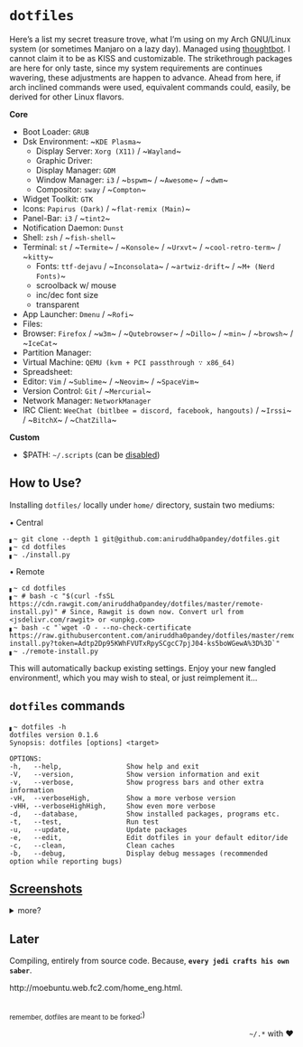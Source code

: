 # `dotfiles`
Here’s a list my secret treasure trove, what I’m using on my Arch GNU/Linux system (or sometimes Manjaro on a lazy day). Managed using [thoughtbot](https://github.com/thoughtbot/rcm). I cannot claim it to be as KISS and customizable. The strikethrough packages are here for only taste, since my system requirements are continues wavering, these adjustments are happen to advance. Ahead from here, if arch inclined commands were used, equivalent commands could, easily, be derived for other Linux flavors.

**Core**
- Boot Loader: `GRUB`
- Dsk Environment: ~`KDE Plasma`~
  - Display Server: `Xorg (X11)` / ~`Wayland`~
  - Graphic Driver: 
  - Display Manager: `GDM`
  - Window Manager: `i3` / ~`bspwm`~ / ~`Awesome`~ / ~`dwm`~
  - Compositor: `sway` / ~`Compton`~
- Widget Toolkit: `GTK`
- Icons: `Papirus (Dark)` / ~`flat-remix (Main)`~
- Panel-Bar: `i3` / ~`tint2`~
- Notification Daemon: `Dunst`
- Shell: `zsh` / ~`fish-shell`~
- Terminal: `st` / ~`Termite`~ / ~`Konsole`~ / ~`Urxvt`~ / ~`cool-retro-term`~ / ~`kitty`~
   - Fonts: `ttf-dejavu` / ~`Inconsolata`~ / ~`artwiz-drift`~ / ~`M+ (Nerd Fonts)`~
   - scroolback w/ mouse
   - inc/dec font size
   - transparent
- App Launcher: `Dmenu` / ~`Rofi`~
- Files: 
- Browser: `Firefox` / ~`w3m`~ / ~`Qutebrowser`~ / ~`Dillo`~ / ~`min`~ / ~`browsh`~ / ~`IceCat`~
- Partition Manager: 
- Virtual Machine: `QEMU (kvm + PCI passthrough ∵ x86_64)`
- Spreadsheet: 
- Editor: `Vim` / ~`Sublime`~ / ~`Neovim`~ / ~`SpaceVim`~
- Version Control: `Git` / ~`Mercurial`~
- Network Manager: `NetworkManager` 
- IRC Client: `WeeChat (bitlbee = discord, facebook, hangouts)` / ~`Irssi`~ / ~`BitchX`~ / ~`ChatZilla`~

**Custom**
- $PATH: `~/.scripts` (can be [disabled](./install.py))


## How to Use?
Installing `dotfiles/` locally under `home/` directory, sustain two mediums:  

• Central
```shell
▖~ git clone --depth 1 git@github.com:aniruddha0pandey/dotfiles.git
▖~ cd dotfiles
▖~ ./install.py
```
• Remote
```shell
▖~ cd dotfiles
▖~ # bash -c "$(curl -fsSL https://cdn.rawgit.com/aniruddha0pandey/dotfiles/master/remote-install.py)" # Since, Rawgit is down now. Convert url from <jsdelivr.com/rawgit> or <unpkg.com>
▖~ bash -c "`wget -O - --no-check-certificate https://raw.githubusercontent.com/aniruddha0pandey/dotfiles/master/remote-install.py?token=Adtp2Dp95KWhFVUTxRpySCgcC7pjJ04-ks5boWGewA%3D%3D`"
▖~ ./remote-install.py
```
This will automatically backup existing settings. Enjoy your new fangled environment!, which you may wish to steal, or just reimplement it...

## `dotfiles` commands
```
▖~ dotfiles -h
dotfiles version 0.1.6
Synopsis: dotfiles [options] <target>

OPTIONS:
-h,   --help,                Show help and exit
-V,   --version,             Show version information and exit
-v,   --verbose,             Show progress bars and other extra information
-vH,  --verboseHigh,         Show a more verbose version
-vHH, --verboseHighHigh,     Show even more verbose
-d,   --database,            Show installed packages, programs etc. 
-t,   --test,                Run test
-u,   --update,              Update packages
-e,   --edit,                Edit dotfiles in your default editor/ide
-c,   --clean,               Clean caches
-b,   --debug,               Display debug messages (recommended option while reporting bugs)
```

## [Screenshots](https://www.reddit.com/r/unixporn/)
<details>
<summary>more?</summary><br />

### Zsh
![]()

### Neovim
![]()

</details>

## Later
Compiling, entirely from source code. Because, **`every jedi crafts his own saber`**.
<!-- Motivation -->http://moebuntu.web.fc2.com/home_eng.html.
##
<sub>remember, dotfiles are meant to be forked</sub>;)
<p align='right'><code>~/.*</code> with ♥</p>
